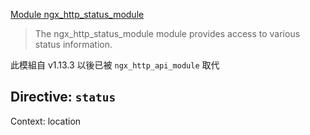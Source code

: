 [Module ngx_http_status_module](https://nginx.org/en/docs/http/ngx_http_status_module.html)

> The ngx_http_status_module module provides access to various status information.

此模組自 v1.13.3 以後已被 `ngx_http_api_module` 取代


## Directive: `status`

Context: location